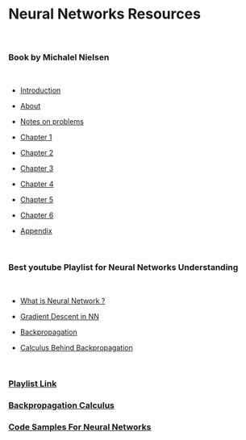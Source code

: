 # Neural Networks Resources
</br>

### Book by Michalel Nielsen
</br>

- [Introduction](https://github.com/greyhatguy007/MachineLearningAndrewNG/blob/main/home/extras/resources/Neural%20networks%20and%20deep%20learning_intro.pdf)

- [About](https://github.com/greyhatguy007/MachineLearningAndrewNG/blob/main/home/extras/resources/Neural%20networks%20and%20deep%20learning_about.pdf)

- [Notes on problems](https://github.com/greyhatguy007/MachineLearningAndrewNG/blob/main/home/extras/resources/Neural%20networks%20and%20deep%20learning_on_probs.pdf)

- [Chapter 1](https://github.com/greyhatguy007/MachineLearningAndrewNG/blob/main/home/extras/resources/Neural%20networks%20and%20deep%20learning_ch1.pdf)

- [Chapter 2](https://github.com/greyhatguy007/MachineLearningAndrewNG/blob/main/home/extras/resources/Neural%20networks%20and%20deep%20learning_ch2.pdf)

- [Chapter 3](https://github.com/greyhatguy007/MachineLearningAndrewNG/blob/main/home/extras/resources/Neural%20networks%20and%20deep%20learning_ch3.pdf)

- [Chapter 4](https://github.com/greyhatguy007/MachineLearningAndrewNG/blob/main/home/extras/resources/Neural%20networks%20and%20deep%20learning_ch4.pdf)

- [Chapter 5](https://github.com/greyhatguy007/MachineLearningAndrewNG/blob/main/home/extras/resources/Neural%20networks%20and%20deep%20learning_ch5.pdf)

- [Chapter 6](https://github.com/greyhatguy007/MachineLearningAndrewNG/blob/main/home/extras/resources/Neural%20networks%20and%20deep%20learning_ch6.pdf)

- [Appendix](https://github.com/greyhatguy007/MachineLearningAndrewNG/blob/main/home/extras/resources/Neural%20networks%20and%20deep%20learning_appendix.pdf)

</br>

### Best youtube Playlist for Neural Networks Understanding

</br>

- [What is Neural Network ?](https://youtu.be/aircAruvnKk)

- [Gradient Descent in NN](https://youtu.be/IHZwWFHWa-w)

- [Backpropagation](https://youtu.be/Ilg3gGewQ5U)

- [Calculus Behind Backpropagation](https://youtu.be/tIeHLnjs5U8)

</br>

### [Playlist Link](https://youtube.com/playlist?list=PLZHQObOWTQDNU6R1_67000Dx_ZCJB-3pi)
### [Backpropagation Calculus](https://colah.github.io/posts/2015-08-Backprop/)
### [Code Samples For Neural Networks](https://github.com/mnielsen/neural-networks-and-deep-learning)

